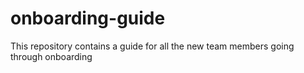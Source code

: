 # onboarding-guide
This repository contains a guide for all the new team members going through onboarding
